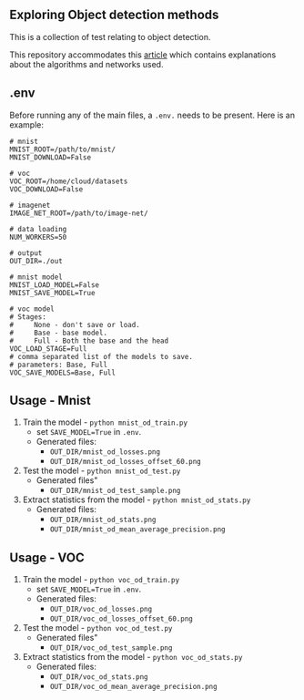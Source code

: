 ## Exploring Object detection methods
This is a collection of test relating to object detection.

This repository accommodates this [article](https://royvaron.com) which contains
explanations about the algorithms and networks used.

## .env
Before running any of the main files, a `.env.` needs to be present. Here is an example:
```
# mnist
MNIST_ROOT=/path/to/mnist/
MNIST_DOWNLOAD=False

# voc
VOC_ROOT=/home/cloud/datasets
VOC_DOWNLOAD=False

# imagenet
IMAGE_NET_ROOT=/path/to/image-net/

# data loading
NUM_WORKERS=50

# output
OUT_DIR=./out

# mnist model
MNIST_LOAD_MODEL=False
MNIST_SAVE_MODEL=True

# voc model
# Stages:
#     None - don't save or load.
#     Base - base model.
#     Full - Both the base and the head
VOC_LOAD_STAGE=Full
# comma separated list of the models to save.
# parameters: Base, Full
VOC_SAVE_MODELS=Base, Full

```

## Usage - Mnist
1. Train the model - `python mnist_od_train.py`
	* set `SAVE_MODEL=True` in `.env`.
	* Generated files:
		* `OUT_DIR/mnist_od_losses.png`
		* `OUT_DIR/mnist_od_losses_offset_60.png`
2. Test the model - `python mnist_od_test.py`
	* Generated files"
		* `OUT_DIR/mnist_od_test_sample.png`
3. Extract statistics from the model - `python mnist_od_stats.py`
	* Generated files:
		* `OUT_DIR/mnist_od_stats.png`
		* `OUT_DIR/mnist_od_mean_average_precision.png`

## Usage - VOC
1. Train the model - `python voc_od_train.py`
	* set `SAVE_MODEL=True` in `.env`.
	* Generated files:
		* `OUT_DIR/voc_od_losses.png`
		* `OUT_DIR/voc_od_losses_offset_60.png`
2. Test the model - `python voc_od_test.py`
	* Generated files"
		* `OUT_DIR/voc_od_test_sample.png`
3. Extract statistics from the model - `python voc_od_stats.py`
	* Generated files:
		* `OUT_DIR/voc_od_stats.png`
		* `OUT_DIR/voc_od_mean_average_precision.png`
